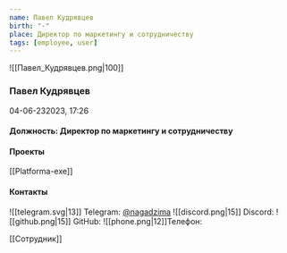 ```yaml
---
name: Павел Кудрявцев
birth: "-"
place: Директор по маркетингу и сотрудничеству
tags: [employee, user]
---
```


![[Павел_Кудрявцев.png|100]]
### Павел Кудрявцев
 04-06-232023, 17:26

#### Должность: Директор по маркетингу и сотрудничеству

#### Проекты
[[Platforma-exe]]
#### Контакты

![[telegram.svg|13]] Telegram: [@nagadzima](https://t.me/nagadzima)
![[discord.png|15]] Discord:
![[github.png|15]] GitHub:
![[phone.png|12]]Телефон:

[[Сотрудник]]